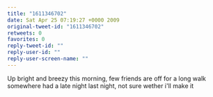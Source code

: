 ```yaml
---
title: "1611346702"
date: Sat Apr 25 07:19:27 +0000 2009
original-tweet-id: "1611346702"
retweets: 0
favorites: 0
reply-tweet-id: ""
reply-user-id: ""
reply-user-screen-name: ""
---
```

Up bright and breezy this morning, few friends are off for a long walk somewhere had a late night last night, not sure wether i'll make it
